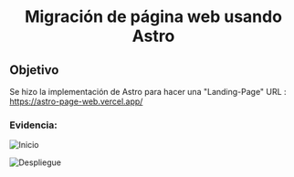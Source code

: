 <h1 align="center"> Migración de página web usando Astro</h1>


## Objetivo
Se hizo la implementación de Astro para hacer una "Landing-Page"
 URL : https://astro-page-web.vercel.app/

### Evidencia:

![Inicio](https://github.com/HugoJz/Astro-Page-Web/assets/84484618/509382ce-e755-4d91-9875-4175413f666d)


![Despliegue](https://github.com/HugoJz/Astro-Page-Web/assets/84484618/75cb5bef-12f8-42cc-b6c0-b270242b27f5)
